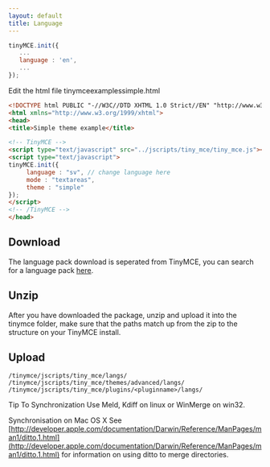 ```yaml
---
layout: default
title: Language
---
```


```js
tinyMCE.init({
   ...
   language : 'en',
   ...
});
```

Edit the html file tinymceexamplessimple.html

```html
<!DOCTYPE html PUBLIC "-//W3C//DTD XHTML 1.0 Strict//EN" "http://www.w3.org/TR/xhtml1/DTD/xhtml1-strict.dtd">
<html xmlns="http://www.w3.org/1999/xhtml">
<head>
<title>Simple theme example</title>

<!-- TinyMCE -->
<script type="text/javascript" src="../jscripts/tiny_mce/tiny_mce.js"></script>
<script type="text/javascript">
tinyMCE.init({
     language : "sv", // change language here
     mode : "textareas",
     theme : "simple"
});
</script>
<!-- /TinyMCE -->
</head>
```

## Download

The language pack download is seperated from TinyMCE, you can search for a language pack [here](https://www.tinymce.com/download/).

## Unzip

After you have downloaded the package, unzip and upload it into the tinymce folder, make sure that the paths match up from the zip to the structure on your TinyMCE install.

## Upload

```
/tinymce/jscripts/tiny_mce/langs/
/tinymce/jscripts/tiny_mce/themes/advanced/langs/
/tinymce/jscripts/tiny_mce/plugins/<pluginname>/langs/
```

Tip To Synchronization Use Meld, Kdiff on linux or WinMerge on win32.

Synchronisation on Mac OS X See [http://developer.apple.com/documentation/Darwin/Reference/ManPages/man1/ditto.1.html](http://developer.apple.com/documentation/Darwin/Reference/ManPages/man1/ditto.1.html) for information on using ditto to merge directories.
